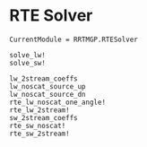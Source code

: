# RTE Solver

```@meta
CurrentModule = RRTMGP.RTESolver
```

```@docs
solve_lw!
solve_sw!
```

```@docs
lw_2stream_coeffs
lw_noscat_source_up
lw_noscat_source_dn
rte_lw_noscat_one_angle!
rte_lw_2stream!
sw_2stream_coeffs
rte_sw_noscat!
rte_sw_2stream!
```
